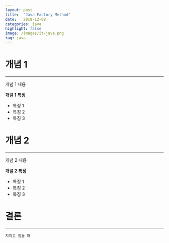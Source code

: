 ```yaml
---
layout: post
title:  "Java Factory Method"
date:   2018-12-08
categories: java
highlight: false
image: /images/it/java.png
tag: java
---
```


# 개념 1
---------------------

개념 1 내용


**개념 1 특징**
* 특징 1
* 특징 2
* 특징 3


# 개념 2
---------------------

개념 2 내용

**개념 2 특징**
* 특징 1
* 특징 2
* 특징 3

<!-- {% highlight ruby %}

{% endhighlight %} -->

# 결론
---------------------



`지치고 힘들 때`
